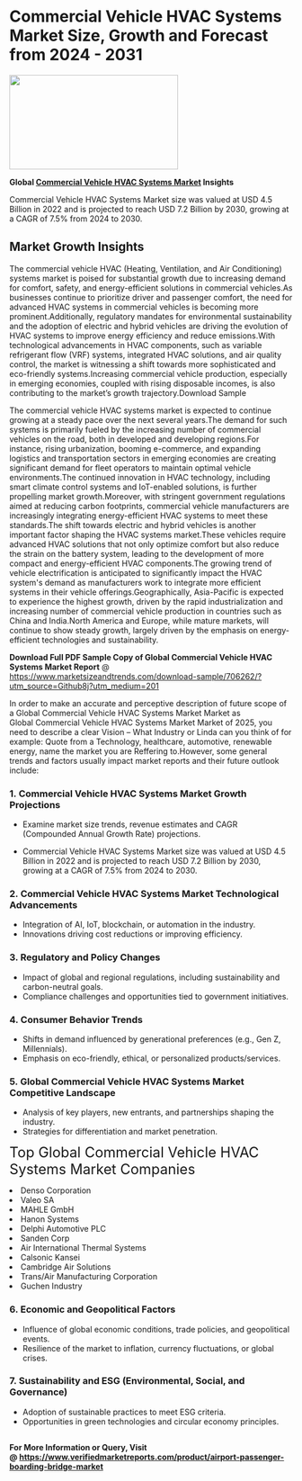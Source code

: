 <H1>Commercial Vehicle HVAC Systems Market Size, Growth and Forecast from 2024 - 2031</H1><img class="aligncenter size-medium wp-image-584254" src="https://thirdeyenews.in/wp-content/uploads/2024/09/Global-Market-Research-300x168.jpeg" alt="" width="300" height="168" /><p><strong>Global&nbsp;<a href="https://www.marketsizeandtrends.com/download-sample/706262/?utm_source=Github8j?utm_medium=201">Commercial Vehicle HVAC Systems Market</a> Insights</strong></p><p>Commercial Vehicle HVAC Systems Market size was valued at USD 4.5 Billion in 2022 and is projected to reach USD 7.2 Billion by 2030, growing at a CAGR of 7.5% from 2024 to 2030.</p><p><h2>Market Growth Insights</h2> <p>The commercial vehicle HVAC (Heating, Ventilation, and Air Conditioning) systems market is poised for substantial growth due to increasing demand for comfort, safety, and energy-efficient solutions in commercial vehicles.As businesses continue to prioritize driver and passenger comfort, the need for advanced HVAC systems in commercial vehicles is becoming more prominent.Additionally, regulatory mandates for environmental sustainability and the adoption of electric and hybrid vehicles are driving the evolution of HVAC systems to improve energy efficiency and reduce emissions.With technological advancements in HVAC components, such as variable refrigerant flow (VRF) systems, integrated HVAC solutions, and air quality control, the market is witnessing a shift towards more sophisticated and eco-friendly systems.Increasing commercial vehicle production, especially in emerging economies, coupled with rising disposable incomes, is also contributing to the market’s growth trajectory.Download Sample</p> <p>The commercial vehicle HVAC systems market is expected to continue growing at a steady pace over the next several years.The demand for such systems is primarily fueled by the increasing number of commercial vehicles on the road, both in developed and developing regions.For instance, rising urbanization, booming e-commerce, and expanding logistics and transportation sectors in emerging economies are creating significant demand for fleet operators to maintain optimal vehicle environments.The continued innovation in HVAC technology, including smart climate control systems and IoT-enabled solutions, is further propelling market growth.Moreover, with stringent government regulations aimed at reducing carbon footprints, commercial vehicle manufacturers are increasingly integrating energy-efficient HVAC systems to meet these standards.The shift towards electric and hybrid vehicles is another important factor shaping the HVAC systems market.These vehicles require advanced HVAC solutions that not only optimize comfort but also reduce the strain on the battery system, leading to the development of more compact and energy-efficient HVAC components.The growing trend of vehicle electrification is anticipated to significantly impact the HVAC system's demand as manufacturers work to integrate more efficient systems in their vehicle offerings.Geographically, Asia-Pacific is expected to experience the highest growth, driven by the rapid industrialization and increasing number of commercial vehicle production in countries such as China and India.North America and Europe, while mature markets, will continue to show steady growth, largely driven by the emphasis on energy-efficient technologies and sustainability.</p><p><span class=""><strong>Download Full PDF Sample Copy of Global Commercial Vehicle HVAC Systems Market Report</strong> @ <a href="https://www.marketsizeandtrends.com/download-sample/706262/?utm_source=Github8j?utm_medium=201" target="_blank">https://www.marketsizeandtrends.com/download-sample/706262/?utm_source=Github8j?utm_medium=201</a></span></p><p>In order to make an accurate and perceptive description of future scope of a Global&nbsp;Commercial Vehicle HVAC Systems Market Market as Global&nbsp;Commercial Vehicle HVAC Systems Market Market of 2025, you need to describe a clear Vision &ndash; What Industry or Linda can you think of for example: Quote from a Technology, healthcare, automotive, renewable energy, name the market you are Reffering to.However, some general trends and factors usually impact market reports and their future outlook include:</p><h3>1.&nbsp;<strong>Commercial Vehicle HVAC Systems Market Growth Projections</strong></h3><ul><li>Examine market size trends, revenue estimates and CAGR (Compounded Annual Growth Rate) projections.</li><li><p>Commercial Vehicle HVAC Systems Market size was valued at USD 4.5 Billion in 2022 and is projected to reach USD 7.2 Billion by 2030, growing at a CAGR of 7.5% from 2024 to 2030.</p></li></ul><h3>2.&nbsp;<strong>Commercial Vehicle HVAC Systems Market Technological Advancements</strong></h3><ul><li>Integration of AI, IoT, blockchain, or automation in the industry.</li><li>Innovations driving cost reductions or improving efficiency.</li></ul><h3>3.&nbsp;<strong>Regulatory and Policy Changes</strong></h3><ul><li>Impact of global and regional regulations, including sustainability and carbon-neutral goals.</li><li>Compliance challenges and opportunities tied to government initiatives.</li></ul><h3>4.&nbsp;<strong>Consumer Behavior Trends</strong></h3><ul><li>Shifts in demand influenced by generational preferences (e.g., Gen Z, Millennials).</li><li>Emphasis on eco-friendly, ethical, or personalized products/services.</li></ul><h3>5.&nbsp;<strong>Global Commercial Vehicle HVAC Systems Market Competitive Landscape</strong></h3><ul><li>Analysis of key players, new entrants, and partnerships shaping the industry.</li><li>Strategies for differentiation and market penetration.</li></ul><p data-pm-slice="1 1 []"><span style="color: inherit; font-family: inherit; font-size: 25px;">Top Global Commercial Vehicle HVAC Systems Market Companies</span></p><div class="" data-test-id=""><p><li>Denso Corporation</li><li> Valeo SA</li><li> MAHLE GmbH</li><li> Hanon Systems</li><li> Delphi Automotive PLC</li><li> Sanden Corp</li><li> Air International Thermal Systems</li><li> Calsonic Kansei</li><li> Cambridge Air Solutions</li><li> Trans/Air Manufacturing Corporation</li><li> Guchen Industry</li></p></div><h3>6.&nbsp;<strong>Economic and Geopolitical Factors</strong></h3><ul><li>Influence of global economic conditions, trade policies, and geopolitical events.</li><li>Resilience of the market to inflation, currency fluctuations, or global crises.</li></ul><h3>7.&nbsp;<strong>Sustainability and ESG (Environmental, Social, and Governance)</strong></h3><ul><li>Adoption of sustainable practices to meet ESG criteria.</li><li>Opportunities in green technologies and circular economy principles.</li></ul><h2><strong style="font-size: 14px;">For More Information or Query, Visit @&nbsp;</strong><a style="background-color: #ffffff; font-size: 14px;" href="https://www.marketsizeandtrends.com/report/commercial-vehicle-hvac-systems-market/" target="_blank">https://www.verifiedmarketreports.com/product/airport-passenger-boarding-bridge-market</a></h2>